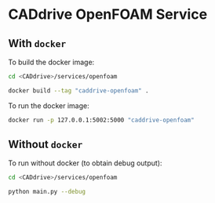 # CADdrive OpenFOAM Service

## With ``docker``

To build the docker image:

```sh
cd <CADdrive>/services/openfoam

docker build --tag "caddrive-openfoam" .
```

To run the docker image:

```sh
docker run -p 127.0.0.1:5002:5000 "caddrive-openfoam"
```

## Without ``docker``

To run without docker (to obtain debug output):

```sh
cd <CADdrive>/services/openfoam

python main.py --debug
```
